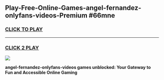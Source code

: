 
## Play-Free-Online-Games-angel-fernandez-onlyfans-videos-Premium #66mne
<h3>
<a href="https://premium.freeplayer.one?title=angel-fernandez-onlyfans-videos&ref=8M">CLICK TO PLAY</a></h3>
<hr>

<h3>
<a href="https://premium.freeplayer.one?title=angel-fernandez-onlyfans-videos&ref=8M">CLICK 2 PLAY</a>
  
</h3>

<a href="https://premium.freeplayer.one?title=angel-fernandez-onlyfans-videos&ref=8M"><img src="https://clearcache.store/games.png"></a>


**angel-fernandez-onlyfans-videos games unblocked: Your Gateway to Fun and Accessible Online Gaming**

